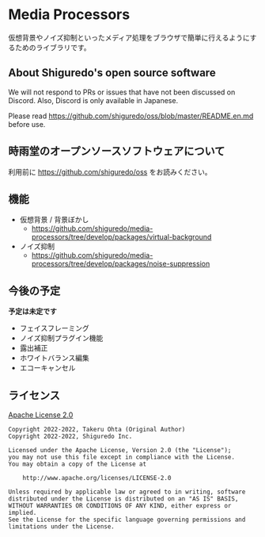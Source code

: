# Media Processors

仮想背景やノイズ抑制といったメディア処理をブラウザで簡単に行えるようにするためのライブラリです。

## About Shiguredo's open source software

We will not respond to PRs or issues that have not been discussed on Discord. Also, Discord is only available in Japanese.

Please read https://github.com/shiguredo/oss/blob/master/README.en.md before use.

## 時雨堂のオープンソースソフトウェアについて

利用前に https://github.com/shiguredo/oss をお読みください。

## 機能

- 仮想背景 / 背景ぼかし
    - https://github.com/shiguredo/media-processors/tree/develop/packages/virtual-background
- ノイズ抑制
    - https://github.com/shiguredo/media-processors/tree/develop/packages/noise-suppression

## 今後の予定

**予定は未定です**

- フェイスフレーミング
- ノイズ抑制プラグイン機能
- 露出補正
- ホワイトバランス編集
- エコーキャンセル

## ライセンス

[Apache License 2.0](https://www.apache.org/licenses/LICENSE-2.0)

```
Copyright 2022-2022, Takeru Ohta (Original Author)
Copyright 2022-2022, Shiguredo Inc.

Licensed under the Apache License, Version 2.0 (the "License");
you may not use this file except in compliance with the License.
You may obtain a copy of the License at

    http://www.apache.org/licenses/LICENSE-2.0

Unless required by applicable law or agreed to in writing, software
distributed under the License is distributed on an "AS IS" BASIS,
WITHOUT WARRANTIES OR CONDITIONS OF ANY KIND, either express or implied.
See the License for the specific language governing permissions and
limitations under the License.
```
